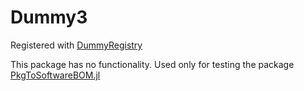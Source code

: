 # Dummy3

Registered with [DummyRegistry](https://github.com/SamuraiAku/DummyRegistry.jl)

This package has no functionality. Used only for testing the package [PkgToSoftwareBOM.jl](https://github.com/SamuraiAku/PkgToSoftwareBOM.jl)
